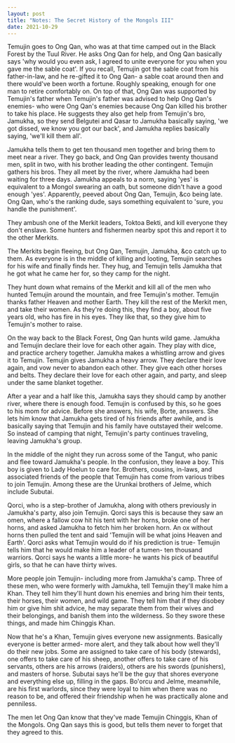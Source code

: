 ```yaml
---
layout: post
title: "Notes: The Secret History of the Mongols III"
date: 2021-10-29
---
```

Temujin goes to Ong Qan, who was at that time camped out in the Black Forest by the Tuul River. He asks Ong Qan for help, and Ong Qan basically says 'why would you even ask, I agreed to unite everyone for you when you gave me the sable coat'. If you recall, Temujin got the sable coat from his father-in-law, and he re-gifted it to Ong Qan- a sable coat around then and there would've been worth a fortune. Roughly speaking, enough for one man to retire comfortably on. On top of that, Ong Qan was supported by Temujin's father when Temujin's father was advised to help Ong Qan's enemies- who were Ong Qan's enemies because Ong Qan killed his brother to take his place. He suggests they also get help from Temujin's bro, Jamukha, so they send Belgutei and Qasar to Jamukha basically saying, 'we got dissed, we know you got our back', and Jamukha replies basically saying, 'we'll kill them all'.    

Jamukha tells them to get ten thousand men together and bring them to meet near a river. They go back, and Ong Qan provides twenty thousand men, split in two, with his brother leading the other contingent. Temujin gathers his bros. They all meet by the river, where Jamukha had been waiting for three days. Jamukha appeals to a norm, saying 'yes' is equivalent to a Mongol swearing an oath, but someone didn't have a good enough 'yes'. Apparently, peeved about Ong Qan, Temujin, &co being late. Ong Qan, who's the ranking dude, says something equivalent to 'sure, you handle the punishment'.  

They ambush one of the Merkit leaders, Toktoa Bekti, and kill everyone they don't enslave. Some hunters and fishermen nearby spot this and report it to the other Merkits.  

The Merkits begin fleeing, but Ong Qan, Temujin, Jamukha, &co catch up to them. As everyone is in the middle of killing and looting, Temujin searches for his wife and finally finds her. They hug, and Temujin tells Jamukha that he got what he came her for, so they camp for the night.  

They hunt down what remains of the Merkit and kill all of the men who hunted Temujin around the mountain, and free Temujin's mother. Temujin thanks father Heaven and mother Earth. They kill the rest of the Merkit men, and take their women. As they're doing this, they find a boy, about five years old, who has fire in his eyes. They like that, so they give him to Temujin's mother to raise.  

On the way back to the Black Forest, Ong Qan hunts wild game. Jamukha and Temujin declare their love for each other again. They play with dice, and practice archery together. Jamukha makes a whistling arrow and gives it to Temujin. Temujin gives Jamukha a heavy arrow. They declare their love again, and vow never to abandon each other. They give each other horses and belts. They declare their love for each other again, and party, and sleep under the same blanket together.  

After a year and a half like this, Jamukha says they should camp by another river, where there is enough food. Temujin is confused by this, so he goes to his mom for advice. Before she answers, his wife, Borte, answers. She lets him know that Jamukha gets tired of his friends after awhile, and is basically saying that Temujin and his family have outstayed their welcome. So instead of camping that night, Temujin's party continues traveling, leaving Jamukha's group.   

In the middle of the night they run across some of the Tangut, who panic and flee toward Jamukha's people. In the confusion, they leave a boy. This boy is given to Lady Hoelun to care for. Brothers, cousins, in-laws, and associated friends of the people that Temujin has come from various tribes to join Temujin. Among these are the Urunkai brothers of Jelme, which include Subutai.  

 Qorci, who is a step-brother of Jamukha, along with others previously in Jamukha's party, also join Temujin. Qorci says this is because they saw an omen, where a fallow cow hit his tent with her horns, broke one of her horns, and asked Jamukha to fetch him her broken horn. An ox without horns then pulled the tent and said 'Temujin will be what joins Heaven and Earth'. Qorci asks what Temujin would do if his prediction is true- Temujin tells him that he would make him a leader of a tumen- ten thousand warriors.  Qorci says he wants a little more- he wants his pick of beautiful girls, so that he can have thirty wives.  

More people join Temujin- including more from Jamukha's camp. Three of these men, who were formerly with Jamukha, tell Temujin they'll make him a Khan. They tell him they'll hunt down his enemies and bring him their tents, their horses, their women, and wild game. They tell him that if they disobey him or give him shit advice, he may separate them from their wives and their belongings, and banish them into the wilderness. So they swore these things, and made him Chinggis Khan.  

Now that he's a Khan, Temujin gives everyone new assignments. Basically everyone is better armed- more alert, and they talk about how well they'll do their new jobs. Some are assigned to take care of his body (stewards), one offers to take care of his sheep, another offers to take care of his servants, others are his arrows (raiders), others are his swords (punishers), and masters of horse. Subutai says he'll be the guy that shores everyone and everything else up, filling in the gaps. Bo'orcu and Jelme, meanwhile, are his first warlords, since they were loyal to him when there was no reason to be, and offered their friendship when he was practically alone and penniless.  

The men let Ong Qan know that they've made Temujin Chinggis, Khan of the Mongols. Ong Qan says this is good, but tells them never to forget that they agreed to this.
